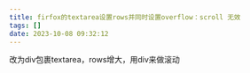```yaml
---
title: firfox的textarea设置rows并同时设置overflow：scroll 无效
tags: []
date: 2023-10-08 09:32:12
---
```


改为div包裹textarea，rows增大，用div来做滚动